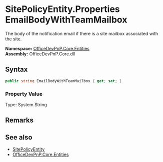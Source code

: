 # SitePolicyEntity.Properties EmailBodyWithTeamMailbox
 The body of the notification email if there is a site mailbox associated with the site.   

**Namespace:** [OfficeDevPnP.Core.Entities](OfficeDevPnP.Core.Entities.md)  
**Assembly:** OfficeDevPnP.Core.dll  
## Syntax
```C#
public string EmailBodyWithTeamMailbox { get; set; }
```

### Property Value
Type: System.String  

## Remarks
  
## See also
- [SitePolicyEntity](OfficeDevPnP.Core.Entities.SitePolicyEntity.md) 
- [OfficeDevPnP.Core.Entities](OfficeDevPnP.Core.Entities.md) 
